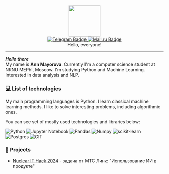 <div id="header" align="center">
  <img src="https://i.giphy.com/media/v1.Y2lkPTc5MGI3NjExYjhwcXBneWdzcmdvd2pzY3Frb29nNGI5dXBhNGRheHhlcG0yZzFwNiZlcD12MV9pbnRlcm5hbF9naWZfYnlfaWQmY3Q9Zw/MDJ9IbxxvDUQM/giphy.gif" width="100"/>
</div>
<div id="badges" align="center">
  <a href="https://t.me/anetamr">
    <img src="https://img.shields.io/badge/Telegram-blue?logo=telegram&logoColor=white" alt="Telegram Badge"/>
  </a>
  <a href = 'mailto:anetamier@mail.ru'>
    <img src = 'https://img.shields.io/badge/mail.ru-blue?logo=Mail.ru&logoColor=white' alt = 'Mail.ru Badge'/>
  </a>
</div>
<div align = 'center'>
  Hello, everyone!
</div>

---

***Hello there*** <br> My name is **Ann Mayorova**. Currently I'm a computer science student at NRNU MEPhI, Moscow. I'm studying Python and Machine Learning. Interested in data analysis and NLP.

### :computer: List of technologies

My main programming languages is Python. I learn classical machine learning methods. I like to solve interesting problems, including algorithmic ones.

You can see set of mostly used technologies and libraries below:

![Python](https://img.shields.io/badge/python-3670A0?style=for-the-badge&logo=python&logoColor=ffdd54)
![Jupyter Notebook](https://img.shields.io/badge/jupyter-%23FA0F00.svg?style=for-the-badge&logo=jupyter&logoColor=white)
![Pandas](https://img.shields.io/badge/pandas-%23150458.svg?style=for-the-badge&logo=pandas&logoColor=white)
![Numpy](https://img.shields.io/badge/numpy-%D28EFF.svg?style=for-the-badge&logo=numpy&logoColor=white)
![scikit-learn](https://img.shields.io/badge/scikit--learn-%23F7931E.svg?style=for-the-badge&logo=scikit-learn&logoColor=white)
![Postgres](https://img.shields.io/badge/postgres-%23316192.svg?style=for-the-badge&logo=postgresql&logoColor=white)
![GIT](https://img.shields.io/badge/GIT-800000?style=for-the-badge&logo=GIT&logoColor=white)


### :rocket: Projects

* [Nuclear IT Hack 2024](https://github.com/JulesFeo/IT-Nuclear-Hackathon) - задача от МТС Линк: "Использование ИИ в продукте"
